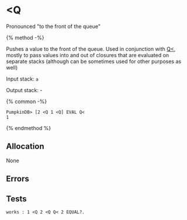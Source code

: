 # \<Q

Pronounced "to the front of the queue"

{% method -%}

Pushes a value to the front of the queue. Used in conjunction with [Q<](FROM_FQ.md), mostly
to pass values into and out of closures that are evaluated on separate stacks (although can be
sometimes used for other purposes as well)

Input stack: `a`

Output stack: -

{% common -%}

```
PumpkinDB> [2 <Q 1 <Q] EVAL Q<
1
```

{% endmethod %}

## Allocation

None

## Errors

## Tests

```test
works : 1 <Q 2 <Q Q< 2 EQUAL?.
```
